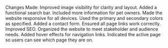 Changes Made:
Improved image visibility for clarity and layout.
Added a functional search bar.
Included more information for pet owners.
Made the website responsive for all devices.
Used the primary and secondary colors as specified.
Added a contact form.
Ensured all page links work correctly.
Improved SEO.
Organized the website to meet stakeholder and audience needs.
Added hover effects for navigation links.
Indicated the active page so users can see which page they are on.
